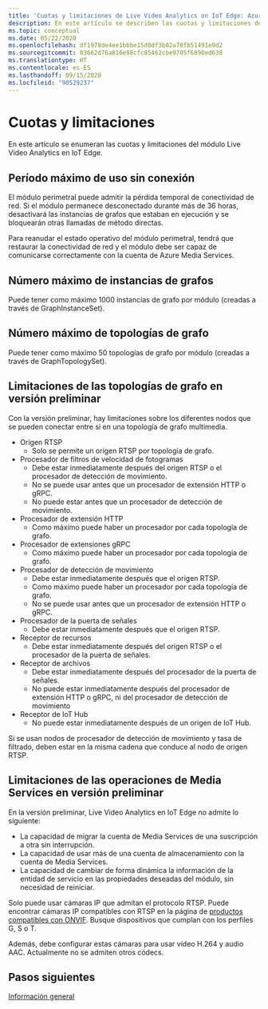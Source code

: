 ```yaml
---
title: 'Cuotas y limitaciones de Live Video Analytics on IoT Edge: Azure'
description: En este artículo se describen las cuotas y limitaciones de Live Video Analytics en IoT Edge.
ms.topic: conceptual
ms.date: 05/22/2020
ms.openlocfilehash: df1978de4ee1bbbe15d0df3b02a70fb51491e9d2
ms.sourcegitcommit: 03662d76a816e98cfc85462cbe9705f6890ed638
ms.translationtype: HT
ms.contentlocale: es-ES
ms.lasthandoff: 09/15/2020
ms.locfileid: "90529237"
---
```

# <a name="quotas-and-limitations"></a>Cuotas y limitaciones

En este artículo se enumeran las cuotas y limitaciones del módulo Live Video Analytics en IoT Edge.

## <a name="maximum-period-of-disconnected-use"></a>Período máximo de uso sin conexión

El módulo perimetral puede admitir la pérdida temporal de conectividad de red. Si el módulo permanece desconectado durante más de 36 horas, desactivará las instancias de grafos que estaban en ejecución y se bloquearán otras llamadas de método directas.

Para reanudar el estado operativo del módulo perimetral, tendrá que restaurar la conectividad de red y el módulo debe ser capaz de comunicarse correctamente con la cuenta de Azure Media Services.

## <a name="maximum-number-of-graph-instances"></a>Número máximo de instancias de grafos

Puede tener como máximo 1000 instancias de grafo por módulo (creadas a través de GraphInstanceSet).

## <a name="maximum-number-of-graph-topologies"></a>Número máximo de topologías de grafo

Puede tener como máximo 50 topologías de grafo por módulo (creadas a través de GraphTopologySet).

## <a name="limitations-on-graph-topologies-at-preview"></a>Limitaciones de las topologías de grafo en versión preliminar

Con la versión preliminar, hay limitaciones sobre los diferentes nodos que se pueden conectar entre sí en una topología de grafo multimedia.

* Origen RTSP
   * Solo se permite un origen RTSP por topología de grafo.
* Procesador de filtros de velocidad de fotogramas
   * Debe estar inmediatamente después del origen RTSP o el procesador de detección de movimiento.
   * No se puede usar antes que un procesador de extensión HTTP o gRPC.
   * No puede estar antes que un procesador de detección de movimiento.
* Procesador de extensión HTTP
   * Como máximo puede haber un procesador por cada topología de grafo.
* Procesador de extensiones gRPC
   * Como máximo puede haber un procesador por cada topología de grafo.
* Procesador de detección de movimiento
   * Debe estar inmediatamente después que el origen RTSP.
   * Como máximo puede haber un procesador por cada topología de grafo.
   * No se puede usar antes que un procesador de extensión HTTP o gRPC.
* Procesador de la puerta de señales
   * Debe estar inmediatamente después que el origen RTSP.
* Receptor de recursos 
   * Debe estar inmediatamente después del origen RTSP o el procesador de la puerta de señales.
* Receptor de archivos
   * Debe estar inmediatamente después del procesador de la puerta de señales.
   * No puede estar inmediatamente después del procesador de extensión HTTP o gRPC, ni del procesador de detección de movimiento
* Receptor de IoT Hub
   * No puede estar inmediatamente después de un origen de IoT Hub.

Si se usan nodos de procesador de detección de movimiento y tasa de filtrado, deben estar en la misma cadena que conduce al nodo de origen RTSP.

## <a name="limitations-on-media-service-operations-at-preview"></a>Limitaciones de las operaciones de Media Services en versión preliminar

En la versión preliminar, Live Video Analytics en IoT Edge no admite lo siguiente:

* La capacidad de migrar la cuenta de Media Services de una suscripción a otra sin interrupción.
* La capacidad de usar más de una cuenta de almacenamiento con la cuenta de Media Services.
* La capacidad de cambiar de forma dinámica la información de la entidad de servicio en las propiedades deseadas del módulo, sin necesidad de reiniciar.

Solo puede usar cámaras IP que admitan el protocolo RTSP. Puede encontrar cámaras IP compatibles con RTSP en la página de [productos compatibles con ONVIF](https://www.onvif.org/conformant-products). Busque dispositivos que cumplan con los perfiles G, S o T.

Además, debe configurar estas cámaras para usar vídeo H.264 y audio AAC. Actualmente no se admiten otros códecs. 

## <a name="next-steps"></a>Pasos siguientes

[Información general](overview.md)
